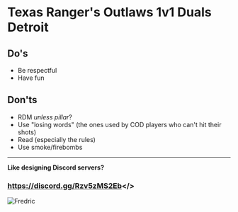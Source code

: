 # Texas Ranger's Outlaws **1v1 Duals Detroit**

## Do's
- Be respectful
- Have fun
## Don'ts
- RDM *unless pillar*?
- Use "losing words" (the ones used by COD players who can't hit their shots)
- Read (especially the rules)
- Use smoke/firebombs

---

**Like designing Discord servers?**

### <a id="Help Wanted! - Texas Ranger's Discord">https://discord.gg/Rzv5zMS2Eb</>

![Fredric](https://media.discordapp.net/attachments/1425507838385721395/1425523825197711400/k9wl9ypumyp31.png](https://cdn.discordapp.com/attachments/1425527216644821032/1425527402330849355/k9wl9ypumyp31.png))
